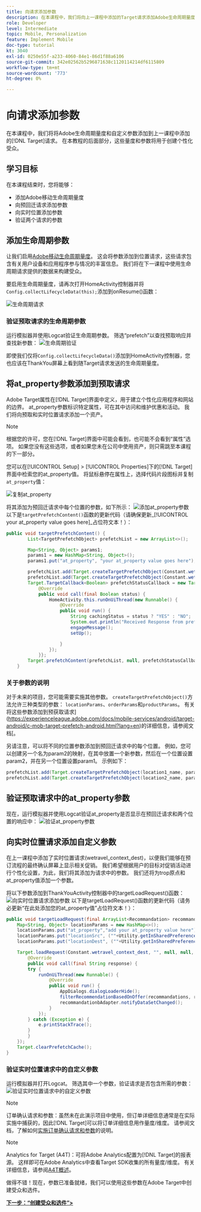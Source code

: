 ```yaml
---
title: 向请求添加参数
description: 在本课程中，我们将向上一课程中添加的Target请求添加Adobe生命周期量度和自定义参数。 在本教程的后面部分，这些量度和参数将用于创建个性化受众。
role: Developer
level: Intermediate
topic: Mobile, Personalization
feature: Implement Mobile
doc-type: tutorial
kt: 3040
exl-id: 0250e55f-a233-4060-84e1-86d1f88a6106
source-git-commit: 342e02562b5296871638c1120114214df6115809
workflow-type: tm+mt
source-wordcount: '773'
ht-degree: 0%

---
```


# 向请求添加参数

在本课程中，我们将将Adobe生命周期量度和自定义参数添加到上一课程中添加的[!DNL Target]请求。 在本教程的后面部分，这些量度和参数将用于创建个性化受众。

## 学习目标

在本课程结束时，您将能够：

* 添加Adobe移动生命周期量度
* 向预回迁请求添加参数
* 向实时位置添加参数
* 验证两个请求的参数

## 添加生命周期参数

让我们启用[Adobe移动生命周期量度](https://experienceleague.adobe.com/docs/mobile-services/android/metrics.html?lang=en)。 这会将参数添加到位置请求，这些请求包含有关用户设备和应用程序参与情况的丰富信息。 我们将在下一课程中使用生命周期请求提供的数据来构建受众。

要启用生命周期量度，请再次打开HomeActivity控制器并将`Config.collectLifecycleData(this);`添加到onResume()函数：

![生命周期请求](assets/lifecycle_code.jpg)

### 验证预取请求的生命周期参数

运行模拟器并使用Logcat验证生命周期参数。 筛选“prefetch”以查找预取响应并查找新参数：
![生命周期验证](assets/lifecycle_validation.jpg)

即使我们仅将`Config.collectLifecycleData()`添加到HomeActivity控制器，您也应该在ThankYou屏幕上看到随Target请求发送的生命周期量度。

## 将at_property参数添加到预取请求

Adobe Target属性在[!DNL Target]界面中定义，用于建立个性化应用程序和网站的边界。 at_property参数标识特定属性，可在其中访问和维护优惠和活动。 我们将向预取和实时位置请求添加一个资产。

>[!NOTE]
>
>根据您的许可，您在[!DNL Target]界面中可能会看到，也可能不会看到“属性”选项。 如果您没有这些选项，或者如果您未在公司中使用资产，则只需跳至本课程的下一部分。

您可以在[!UICONTROL Setup] > [!UICONTROL Properties]下的[!DNL Target]界面中检索您的at_property值。  将鼠标悬停在属性上，选择代码片段图标并复制`at_property`值：

![复制at_property](assets/at_property_interface.jpg)

将其添加为预回迁请求中每个位置的参数，如下所示：
![添加at_property参数](assets/params_at_property.jpg)
以下是`targetPrefetchContent()`函数的更新代码（请确保更新&#x200B;_[!UICONTROL your at_property value goes here]_占位符文本！）：

```java
public void targetPrefetchContent() {
        List<TargetPrefetchObject> prefetchList = new ArrayList<>();

        Map<String, Object> params1;
        params1 = new HashMap<String, Object>();
        params1.put("at_property", "your at_property value goes here");

        prefetchList.add(Target.createTargetPrefetchObject(Constant.wetravel_engage_home, params1));
        prefetchList.add(Target.createTargetPrefetchObject(Constant.wetravel_engage_search, params1));
        Target.TargetCallback<Boolean> prefetchStatusCallback = new Target.TargetCallback<Boolean>() {
            @Override
            public void call(final Boolean status) {
                HomeActivity.this.runOnUiThread(new Runnable() {
                    @Override
                    public void run() {
                        String cachingStatus = status ? "YES" : "NO";
                        System.out.println("Received Response from prefetch : " + cachingStatus);
                        engageMessage();
                        setUp();

                    }
                });
            }};
        Target.prefetchContent(prefetchList, null, prefetchStatusCallback);
    }
```

### 关于参数的说明

对于未来的项目，您可能需要实施其他参数。 `createTargetPrefetchObject()`方法允许三种类型的参数： `locationParams`、`orderParams`和`productParams`。 有关将这些参数添加到预获取请求](https://experienceleague.adobe.com/docs/mobile-services/android/target-android/c-mob-target-prefetch-android.html?lang=en)的详细信息，请参阅文档[。

另请注意，可以将不同的位置参数添加到预回迁请求中的每个位置。 例如，您可以创建另一个名为param2的映射，在其中放置一个新参数，然后在一个位置设置param2，并在另一个位置设置param1。 示例如下：

```java
prefetchList.add(Target.createTargetPrefetchObject(location1_name, params1);
prefetchList.add(Target.createTargetPrefetchObject(location2_name, params2);
```

## 验证预取请求中的at_property参数

现在，运行模拟器并使用Logcat验证at_property是否显示在预回迁请求和两个位置的响应中：
![验证at_property参数](assets/parameters_at_property_validation.jpg)

## 向实时位置请求添加自定义参数

在上一课程中添加了实时位置请求(wetravel_context_dest)，以便我们能够在预订流程的最终确认屏幕上显示相关促销。 我们希望根据用户的目标对促销活动进行个性化设置，为此，我们将其添加为请求中的参数。 我们还将为trop原点和at_property值添加一个参数。

将以下参数添加到ThankYouActivity控制器中的targetLoadRequest()函数：
![向实时位置请求添加参数](assets/parameters_live_location.jpg)
以下是targetLoadRequest()函数的更新代码（请务必更新“在此处添加您的at_property值”占位符文本！）：

```java
public void targetLoadRequest(final ArrayList<Recommandation> recommandations) {
    Map<String, Object> locationParams = new HashMap<>();
    locationParams.put("at_property","add your at_property value here");
    locationParams.put("locationSrc", (""+Utility.getInSharedPreference(ThankYouActivity.this,Constant.departure,"")));
    locationParams.put("locationDest", (""+Utility.getInSharedPreference(ThankYouActivity.this,Constant.destination,"")));

    Target.loadRequest(Constant.wetravel_context_dest, "", null, null, locationParams, new Target.TargetCallback<String>() {
        @Override
        public void call(final String response) {
        try {
            runOnUiThread(new Runnable() {
                @Override
                public void run() {
                    AppDialogs.dialogLoaderHide();
                    filterRecommendationBasedOnOffer(recommandations, response);
                    recommandationbAdapter.notifyDataSetChanged();
                }
            });
        } catch (Exception e) {
            e.printStackTrace();
        }
        }
    });
    Target.clearPrefetchCache();
}
```

### 验证实时位置请求中的自定义参数

运行模拟器并打开Logcat。 筛选其中一个参数，验证请求是否包含所需的参数：
![验证实时位置请求中的自定义参数](assets/parameters_live_location_validation.jpg)

>[!NOTE]
>
>订单确认请求和参数：虽然未在此演示项目中使用，但订单详细信息通常是在实际实施中捕获的，因此[!DNL Target]可以将订单详细信息用作量度/维度。 请参阅文档，了解如何[实施订单确认请求和参数](https://experienceleague.adobe.com/docs/mobile-services/android/target-android/c-target-methods.html?lang=en)的说明。

>[!NOTE]
>
>Analytics for Target (A4T)：可将Adobe Analytics配置为[!DNL Target]的报表源。 这样即可在Adobe Analytics中查看Target SDK收集的所有量度/维度。 有关详细信息，请参阅[A4T概述](https://experienceleague.adobe.com/docs/target/using/integrate/a4t/a4t.html?lang=en)。

做得不错！现在，参数已准备就绪，我们可以使用这些参数在Adobe Target中创建受众和选件。

**[下一步：“创建受众和选件”>](create-audiences-and-offers.md)**
